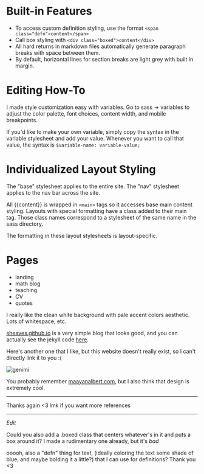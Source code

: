 # Built-in Features

* To access custom definition styling, use the format `<span class="defn">content</span>`
* Call box styling with `<div class="boxed">content</div>`
* All hard returns in markdown files automatically generate paragraph breaks with space between them.
* By default, horizontal lines for section breaks are light grey with built in margin.  

# Editing How-To

I made style customization easy with variables. Go to sass -> variables to adjust the color palette, font choices, content width, and mobile breakpoints.

If you'd like to make your own variable, simply copy the syntax in the variable stylesheet and add your value. Whenever you want to call that value, the syntax is `$variable-name: variable-value;`

# Individualized Layout Styling

The "base" stylesheet applies to the entire site. The "nav" stylesheet applies to the nav bar across the site.

All {{content}} is wrapped in `<main>` tags so it accesses base main content styling. Layouts with special formatting have a class added to their main tag. Those class names correspond to a stylesheet of the same name in the sass directory.

The formatting in these layout stylesheets is layout-specific.

# Pages
* landing
* math blog
* teaching
* CV
* quotes

I really like the clean white background with pale accent colors aesthetic.
Lots of whitespace, etc.

[sheaves.github.io](https://sheaves.github.io) is a very simple blog that looks good,
and you can actually see the jekyll code
[here](https://github.com/sheaves/sheaves.github.io).

Here's another one that I like, but this website doesn't really exist,
so I can't directly link it to you :(

![genimi](https://scontent-lax3-1.xx.fbcdn.net/v/t1.15752-9/116453290_710388332858870_8931857397901942835_n.png?_nc_cat=105&_nc_sid=b96e70&_nc_ohc=Nq_p-L4G3BkAX8fofYI&_nc_ht=scontent-lax3-1.xx&oh=809c439ae500c77abf727c0516494aba&oe=5F4B33A5)

You probably remember [maayanalbert.com](https://maayanalbert.com), but I also think that design is
extremely cool.

---

Thanks again <3 lmk if you want more references

---

*Edit*

Could you also add a .boxed class that centers whatever's in it
and puts a box around it? I made a rudimentary one already, but it's _bad_

ooooh, also a "defn" thing for text,
(ideally coloring the text some shade of blue, and maybe bolding it a little?)
that I can use for definitions? Thank you <3
